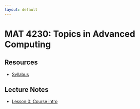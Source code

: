 ```yaml
---
layout: default
---
```


# MAT 4230: Topics in Advanced Computing

## Resources

* [Syllabus](syllabus.html)

## Lecture Notes

* [Lesson 0: Course intro](lesson0.html)
